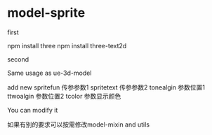 # model-sprite

first

npm install three
npm install three-text2d

second

Same usage as ue-3d-model

add new 
spritefun    传参参数1
spritetext   传参参数2
tonealgin     参数位置1
ttwoalgin     参数位置2
tcolor     参数显示颜色

You can modify it

如果有别的要求可以按需修改model-mixin and utils

